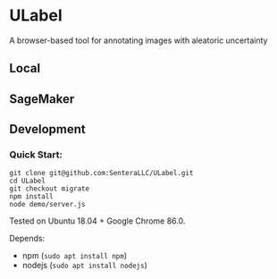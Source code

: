 # ULabel

A browser-based tool for annotating images with aleatoric uncertainty

## Local



## SageMaker



## Development

### Quick Start:

```
git clone git@github.com:SenteraLLC/ULabel.git
cd ULabel
git checkout migrate
npm install
node demo/server.js
```

Tested on Ubuntu 18.04 + Google Chrome 86.0. 

Depends:
- npm (`sudo apt install npm`)
- nodejs (`sudo apt install nodejs`)

